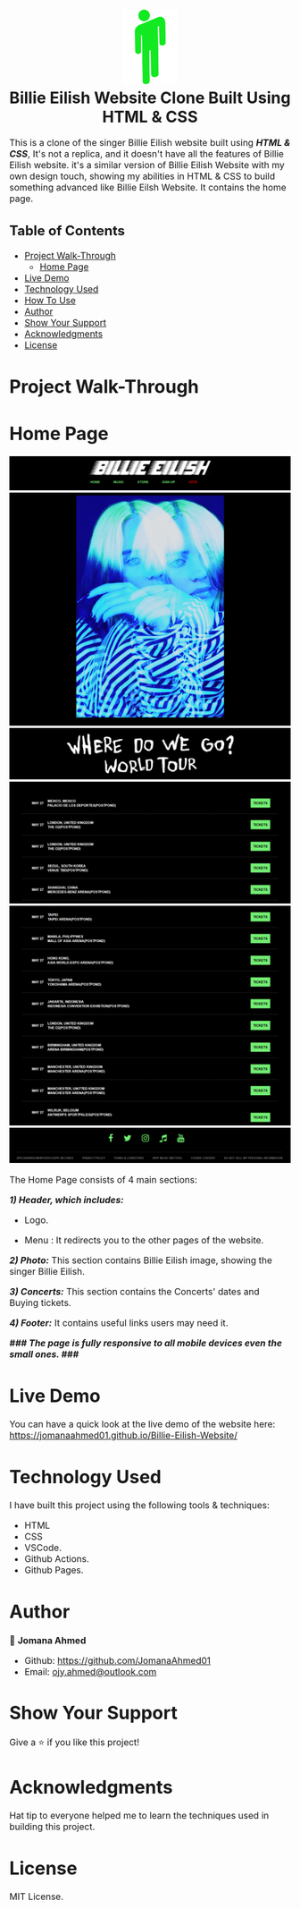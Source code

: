 <h1 align="center">
  <img title="Billie Eilish" src="https://github.com/JomanaAhmed01/Billie-Eilish-Website/blob/Main-Page/img/logo.png" alt="NETFLIX Logo" width="100" />
  <br>
  Billie Eilish Website Clone Built Using HTML & CSS
</h1>

<p><font size="3">
  This is a clone of the singer Billie Eilish website built using <strong><em>HTML & CSS</em></strong>, It's not a replica, and it doesn't have all the features of Billie Eilish website. it's a similar version of Billie Eilish Website with my own design touch, showing my abilities in HTML & CSS to build something advanced like Billie Eilsh Website. It contains the home page.
</p>

## Table of Contents

- [Project Walk-Through](#project-walk-through)
  - [Home Page](#home-page)
- [Live Demo](#live-demo)
- [Technology Used](#technology-used)
- [How To Use](#how-to-use)
- [Author](#author)
- [Show Your Support](#show-your-support)
- [Acknowledgments](#acknowledgments)
- [License](#license)




# Project Walk-Through

 # Home Page

<div align="center"><a name="menu"></a>

![ScreenShot](https://github.com/JomanaAhmed01/Billie-Eilish-Website/blob/Main-Page/img/1.png)
![ScreenShot](https://github.com/JomanaAhmed01/Billie-Eilish-Website/blob/Main-Page/img/2.jpg)
![ScreenShot](https://github.com/JomanaAhmed01/Billie-Eilish-Website/blob/Main-Page/img/3.png)
![ScreenShot](https://github.com/JomanaAhmed01/Billie-Eilish-Website/blob/Main-Page/img/4.png)
![ScreenShot](https://github.com/JomanaAhmed01/Billie-Eilish-Website/blob/Main-Page/img/5.png)
![ScreenShot](https://github.com/JomanaAhmed01/Billie-Eilish-Website/blob/Main-Page/img/6.png)
</div>

The Home Page consists of 4 main sections:

***1) Header, which includes:***
- Logo.

- Menu :
It redirects you to the other pages of the website.

***2) Photo:***
This section contains Billie Eilish image, showing the singer Billie Eilish.

***3) Concerts:***
This section contains the Concerts' dates and Buying tickets.

***4) Footer:***
It contains useful links users may need it.


***### The page is fully responsive to all mobile devices even the small ones. ###***

# Live Demo 

You can have a quick look at the live demo of the website here: https://jomanaahmed01.github.io/Billie-Eilish-Website/

# Technology Used

I have built this project using the following tools & techniques:
- HTML
- CSS
- VSCode.
- Github Actions.
- Github Pages.

# Author

👤 **Jomana Ahmed**
- Github: https://github.com/JomanaAhmed01
- Email: ojy.ahmed@outlook.com

# Show Your Support

Give a ⭐️ if you like this project!

# Acknowledgments

Hat tip to everyone helped me to learn the techniques used in building this project.

# License 

MIT License.



